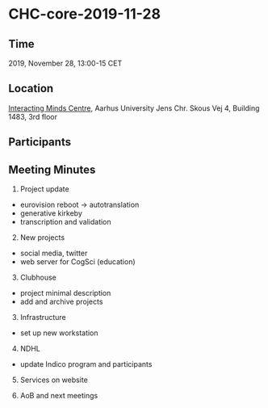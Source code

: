 # CHC-core-2019-11-28 #

## Time ##
2019, November 28, 13:00-15 CET

## Location ##
[Interacting Minds Centre](http://www.au.dk/om/organisation/find-au/bygningskort/?b=1483), Aarhus University
Jens Chr. Skous Vej 4, Building 1483, 3rd floor

## Participants ##


## Meeting Minutes ##


1. Project update
  - eurovision reboot -> autotranslation
  - generative kirkeby
  - transcription and validation

2. New projects
  - social media, twitter
  - web server for CogSci (education)

3. Clubhouse
  - project minimal description
  - add and archive projects

3. Infrastructure
  - set up new workstation

4. NDHL
  - update Indico program and participants

5. Services on website

6. AoB and next meetings
